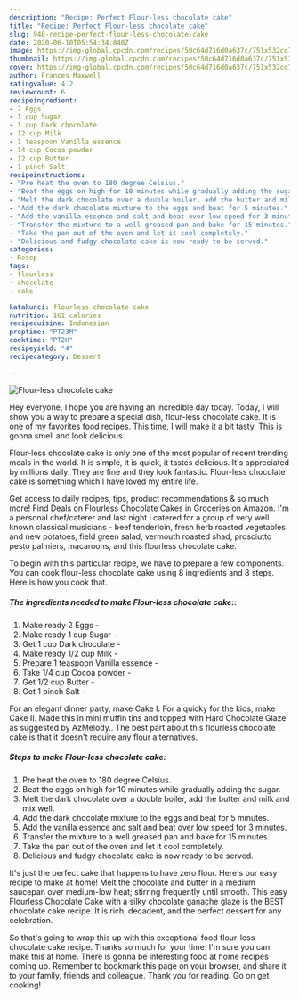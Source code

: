 ```yaml
---
description: "Recipe: Perfect Flour-less chocolate cake"
title: "Recipe: Perfect Flour-less chocolate cake"
slug: 948-recipe-perfect-flour-less-chocolate-cake
date: 2020-06-10T05:54:34.840Z
image: https://img-global.cpcdn.com/recipes/50c64d716d0a637c/751x532cq70/flour-less-chocolate-cake-recipe-main-photo.jpg
thumbnail: https://img-global.cpcdn.com/recipes/50c64d716d0a637c/751x532cq70/flour-less-chocolate-cake-recipe-main-photo.jpg
cover: https://img-global.cpcdn.com/recipes/50c64d716d0a637c/751x532cq70/flour-less-chocolate-cake-recipe-main-photo.jpg
author: Frances Maxwell
ratingvalue: 4.2
reviewcount: 6
recipeingredient:
- 2 Eggs 
- 1 cup Sugar 
- 1 cup Dark chocolate 
- 12 cup Milk 
- 1 teaspoon Vanilla essence 
- 14 cup Cocoa powder 
- 12 cup Butter 
- 1 pinch Salt 
recipeinstructions:
- "Pre heat the oven to 180 degree Celsius."
- "Beat the eggs on high for 10 minutes while gradually adding the sugar."
- "Melt the dark chocolate over a double boiler, add the butter and milk and mix well."
- "Add the dark chocolate mixture to the eggs and beat for 5 minutes."
- "Add the vanilla essence and salt and beat over low speed for 3 minutes."
- "Transfer the mixture to a well greased pan and bake for 15 minutes."
- "Take the pan out of the oven and let it cool completely."
- "Delicious and fudgy chocolate cake is now ready to be served."
categories:
- Resep
tags:
- flourless
- chocolate
- cake

katakunci: flourless chocolate cake
nutrition: 161 calories
recipecuisine: Indonesian
preptime: "PT23M"
cooktime: "PT2H"
recipeyield: "4"
recipecategory: Dessert

---
```



![Flour-less chocolate cake](https://img-global.cpcdn.com/recipes/50c64d716d0a637c/751x532cq70/flour-less-chocolate-cake-recipe-main-photo.jpg)

Hey everyone, I hope you are having an incredible day today. Today, I will show you a way to prepare a special dish, flour-less chocolate cake. It is one of my favorites food recipes. This time, I will make it a bit tasty. This is gonna smell and look delicious.

Flour-less chocolate cake is only one of the most popular of recent trending meals in the world. It is simple, it is quick, it tastes delicious. It's appreciated by millions daily. They are fine and they look fantastic. Flour-less chocolate cake is something which I have loved my entire life.

Get access to daily recipes, tips, product recommendations &amp; so much more! Find Deals on Flourless Chocolate Cakes in Groceries on Amazon. I&#39;m a personal chef/caterer and last night I catered for a group of very well known classical musicians - beef tenderloin, fresh herb roasted vegetables and new potatoes, field green salad, vermouth roasted shad, prosciutto pesto palmiers, macaroons, and this flourless chocolate cake.


To begin with this particular recipe, we have to prepare a few components. You can cook flour-less chocolate cake using 8 ingredients and 8 steps. Here is how you cook that.

##### The ingredients needed to make Flour-less chocolate cake::

1. Make ready 2 Eggs -
1. Make ready 1 cup Sugar -
1. Get 1 cup Dark chocolate -
1. Make ready 1/2 cup Milk -
1. Prepare 1 teaspoon Vanilla essence -
1. Take 1/4 cup Cocoa powder -
1. Get 1/2 cup Butter -
1. Get 1 pinch Salt -


For an elegant dinner party, make Cake I. For a quicky for the kids, make Cake II. Made this in mini muffin tins and topped with Hard Chocolate Glaze as suggested by AzMelody.. The best part about this flourless chocolate cake is that it doesn&#39;t require any flour alternatives. 

##### Steps to make Flour-less chocolate cake:

1. Pre heat the oven to 180 degree Celsius.
1. Beat the eggs on high for 10 minutes while gradually adding the sugar.
1. Melt the dark chocolate over a double boiler, add the butter and milk and mix well.
1. Add the dark chocolate mixture to the eggs and beat for 5 minutes.
1. Add the vanilla essence and salt and beat over low speed for 3 minutes.
1. Transfer the mixture to a well greased pan and bake for 15 minutes.
1. Take the pan out of the oven and let it cool completely.
1. Delicious and fudgy chocolate cake is now ready to be served.


It&#39;s just the perfect cake that happens to have zero flour. Here&#39;s our easy recipe to make at home! Melt the chocolate and butter in a medium saucepan over medium-low heat; stirring frequently until smooth. This easy Flourless Chocolate Cake with a silky chocolate ganache glaze is the BEST chocolate cake recipe. It is rich, decadent, and the perfect dessert for any celebration. 

So that's going to wrap this up with this exceptional food flour-less chocolate cake recipe. Thanks so much for your time. I'm sure you can make this at home. There is gonna be interesting food at home recipes coming up. Remember to bookmark this page on your browser, and share it to your family, friends and colleague. Thank you for reading. Go on get cooking!
